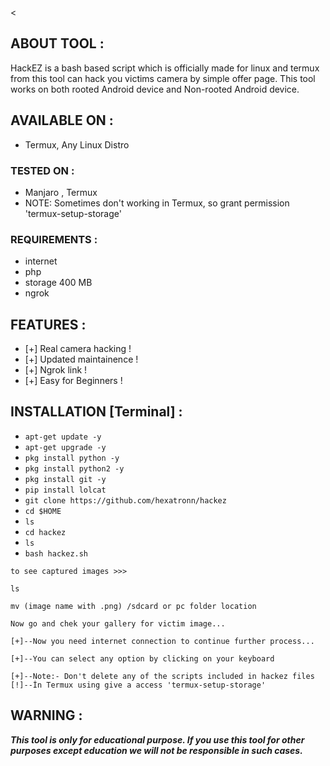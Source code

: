 <p align="center">
<a <img title="Made in AZERBAIJAN" </a>
</p>
<
<p align="center">

## ABOUT TOOL :

HackEZ is a bash based script which is officially made for linux and termux from this tool can hack you victims camera by simple offer page. This tool works on both rooted Android device and Non-rooted Android device.


</p>

## AVAILABLE ON :

* Termux, Any Linux Distro

### TESTED ON :

* Manjaro , Termux
* NOTE: Sometimes don't working in Termux, so grant permission 'termux-setup-storage'

### REQUIREMENTS :
* internet
* php
* storage 400 MB
* ngrok

## FEATURES :
* [+] Real camera hacking !
* [+] Updated maintainence !
* [+] Ngrok link !
* [+] Easy for Beginners !

## INSTALLATION [Terminal] :

* `apt-get update -y`
* `apt-get upgrade -y`
* `pkg install python -y`
* `pkg install python2 -y`
* `pkg install git -y`
* `pip install lolcat`
* `git clone https://github.com/hexatronn/hackez`
* `cd $HOME`
* `ls`
* `cd hackez`
* `ls`
* `bash hackez.sh`
```
to see captured images >>>
```
```
ls

mv (image name with .png) /sdcard or pc folder location
```
```
Now go and chek your gallery for victim image...
```
```
[+]--Now you need internet connection to continue further process...

[+]--You can select any option by clicking on your keyboard

[+]--Note:- Don't delete any of the scripts included in hackez files
[!]--İn Termux using give a access 'termux-setup-storage'
```

## WARNING : 
***This tool is only for educational purpose. If you use this tool for other purposes except education we will not be responsible in such cases.***

